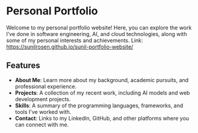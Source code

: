 # Personal Portfolio

Welcome to my personal portfolio website! Here, you can explore the work I’ve done in software engineering, AI, and cloud technologies, along with some of my personal interests and achievements.
Link: https://sunilrosen.github.io/sunil-portfolio-website/

## Features

- **About Me**: Learn more about my background, academic pursuits, and professional experience.
- **Projects**: A collection of my recent work, including AI models and web development projects.
- **Skills**: A summary of the programming languages, frameworks, and tools I've worked with.
- **Contact**: Links to my LinkedIn, GitHub, and other platforms where you can connect with me.
